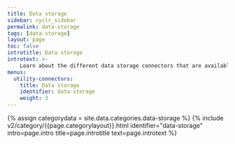 ```yaml
---
title: Data storage
sidebar: cyclr_sidebar
permalink: data-storage
tags: [data-storage]
layout: page
toc: false
introtitle: Data storage
introtext: >-
    Learn about the different data storage connectors that are available in Cyclr.
menus:
  utility-connectors:
    title: Data storage
    identifier: data-storage
    weight: 3
---
```

{% assign categorydata = site.data.categories.data-storage %}
{% include v2/category/{{page.categorylayout}}.html identifier="data-storage" intro=page.intro title=page.introtitle text=page.introtext %}
